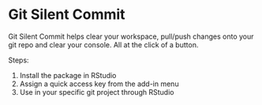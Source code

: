 # Git Silent Commit
Git Silent Commit helps clear your workspace, pull/push changes onto your git repo and clear your console. All at the click of a button.

Steps:
1) Install the package in RStudio
2) Assign a quick access key from the add-in menu
3) Use in your specific git project through RStudio
